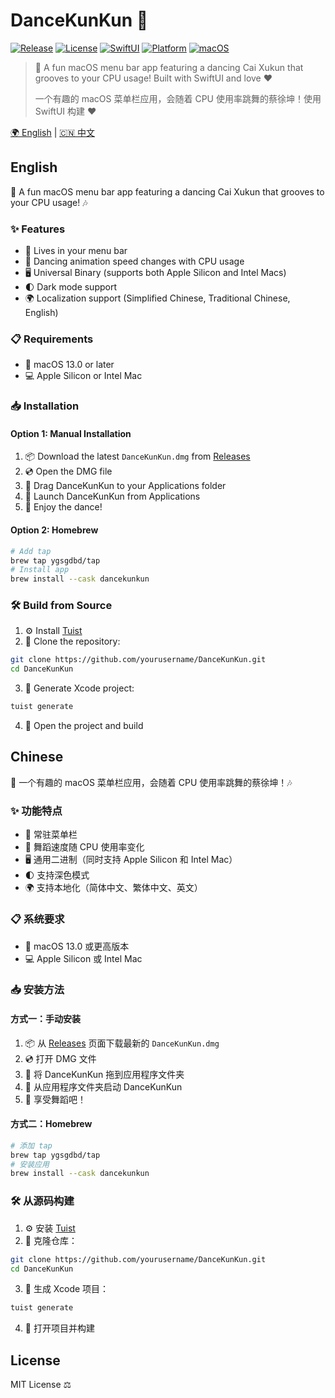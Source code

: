 # DanceKunKun 🕺

[![Release](https://img.shields.io/github/v/release/ygsgdbd/DanceKunKun)](https://github.com/ygsgdbd/DanceKunKun/releases/latest)
[![License](https://img.shields.io/github/license/ygsgdbd/DanceKunKun)](LICENSE)
[![SwiftUI](https://img.shields.io/badge/SwiftUI-blue.svg?style=flat&logo=swift&logoColor=white)](https://developer.apple.com/xcode/swiftui)
[![Platform](https://img.shields.io/badge/platform-macOS-lightgrey.svg?style=flat)](https://www.apple.com/macos)
[![macOS](https://img.shields.io/badge/macOS-13.0+-orange.svg?style=flat&logo=apple&logoColor=white)](https://www.apple.com/macos)

> 🕺 A fun macOS menu bar app featuring a dancing Cai Xukun that grooves to your CPU usage! Built with SwiftUI and love ❤️
> 
> 一个有趣的 macOS 菜单栏应用，会随着 CPU 使用率跳舞的蔡徐坤！使用 SwiftUI 构建 ❤️

[🌍 English](#english) | [🇨🇳 中文](#chinese)

## English

🎵 A fun macOS menu bar app featuring a dancing Cai Xukun that grooves to your CPU usage! 🎶

### ✨ Features

- 🎯 Lives in your menu bar
- 💃 Dancing animation speed changes with CPU usage
- 🖥️ Universal Binary (supports both Apple Silicon and Intel Macs)
- 🌓 Dark mode support
- 🌍 Localization support (Simplified Chinese, Traditional Chinese, English)

### 📋 Requirements

- 🍎 macOS 13.0 or later
- 💻 Apple Silicon or Intel Mac

### 📥 Installation

#### Option 1: Manual Installation

1. 📦 Download the latest `DanceKunKun.dmg` from [Releases](../../releases)
2. 💿 Open the DMG file
3. 📱 Drag DanceKunKun to your Applications folder
4. 🚀 Launch DanceKunKun from Applications
5. 🎉 Enjoy the dance! 

#### Option 2: Homebrew

```bash
# Add tap
brew tap ygsgdbd/tap
# Install app
brew install --cask dancekunkun
```

### 🛠️ Build from Source

1. ⚙️ Install [Tuist](https://docs.tuist.io/documentation/tuist/installation)
2. 📂 Clone the repository:
```bash
git clone https://github.com/yourusername/DanceKunKun.git
cd DanceKunKun
```

3. 🔨 Generate Xcode project:
```bash
tuist generate
```

4. 🎯 Open the project and build

## Chinese

🎵 一个有趣的 macOS 菜单栏应用，会随着 CPU 使用率跳舞的蔡徐坤！🎶

### ✨ 功能特点

- 🎯 常驻菜单栏
- 💃 舞蹈速度随 CPU 使用率变化
- 🖥️ 通用二进制（同时支持 Apple Silicon 和 Intel Mac）
- 🌓 支持深色模式
- 🌍 支持本地化（简体中文、繁体中文、英文）

### 📋 系统要求

- 🍎 macOS 13.0 或更高版本
- 💻 Apple Silicon 或 Intel Mac

### 📥 安装方法

#### 方式一：手动安装

1. 📦 从 [Releases](../../releases) 页面下载最新的 `DanceKunKun.dmg`
2. 💿 打开 DMG 文件
3. 📱 将 DanceKunKun 拖到应用程序文件夹
4. 🚀 从应用程序文件夹启动 DanceKunKun
5. 🎉 享受舞蹈吧！

#### 方式二：Homebrew

```bash
# 添加 tap
brew tap ygsgdbd/tap
# 安装应用
brew install --cask dancekunkun
```

### 🛠️ 从源码构建

1. ⚙️ 安装 [Tuist](https://docs.tuist.io/documentation/tuist/installation)
2. 📂 克隆仓库：
```bash
git clone https://github.com/yourusername/DanceKunKun.git
cd DanceKunKun
```

3. 🔨 生成 Xcode 项目：
```bash
tuist generate
```

4. 🎯 打开项目并构建

## License

MIT License ⚖️ 